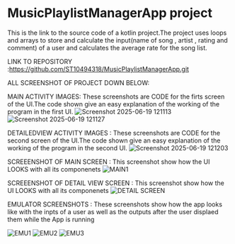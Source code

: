 # MusicPlaylistManagerApp project

This is the link to the source code of a kotlin project.The project uses loops and arrays to store and calculate the input(name of song , artist , rating and comment) of a user and calculates the average rate for the song list. 

LINK TO REPOSITORY :https://github.com/ST10494318/MusicPlaylistManagerApp.git 

ALL SCREENSHOT OF PROJECT DOWN BELOW:

MAIN ACTIVITY IMAGES:
These screenshots are CODE for the firts screen of the UI.The code shown give an easy explanation of the working of the program in the first UI. 
![Screenshot 2025-06-19 121113](https://github.com/user-attachments/assets/4d9c450a-4443-4f8d-b4ca-2dd1607bb57a)
![Screenshot 2025-06-19 121127](https://github.com/user-attachments/assets/00a69458-f47f-49dd-9379-740d29c0a370)


DETAILEDVIEW ACTIVITY IMAGES :
These screenshots are CODE for the second screen of the UI.The code shown give an easy explanation of the working of the program in the second UI. 
![Screenshot 2025-06-19 121203](https://github.com/user-attachments/assets/cf7a3133-2feb-439e-83cd-8146f40dabad)


SCREEENSHOT OF MAIN SCREEN :
This screenshot show how the UI LOOKS with all its componenets 
![MAIN1](https://github.com/user-attachments/assets/64cd50cc-dbfc-4957-b0ee-700cceed2085)

SCREEENSHOT OF DETAIL VIEW SCREEN :
This screenshot show how the UI LOOKS with all its componenets 
![DETAIL SCREEN](https://github.com/user-attachments/assets/4fcdc817-bd8b-4cd5-bfa0-91178ad4f2dd)

EMULATOR SCREENSHOTS :
These screenshots show how the app looks like with the inpts of a user as well as the outputs after the user displaed them while the App is running 

![EMU1](https://github.com/user-attachments/assets/ce8c9218-3a63-4167-97ce-4ff4c12ec114)
![EMU2](https://github.com/user-attachments/assets/0795ecd3-383f-40be-9ba0-8788c110f2e9)
![EMU3](https://github.com/user-attachments/assets/0aadab51-ea53-4f17-b55b-850dec6656ab)

